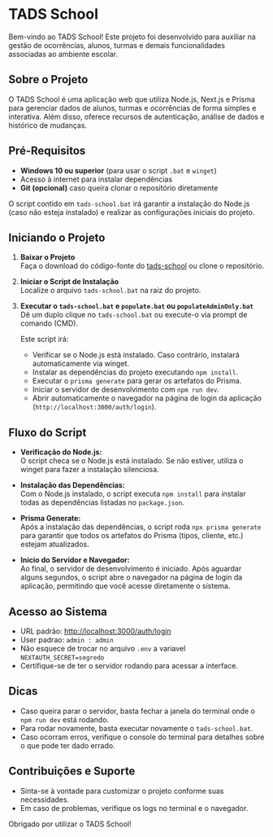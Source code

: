 # TADS School

Bem-vindo ao TADS School! Este projeto foi desenvolvido para auxiliar na gestão de ocorrências, alunos, turmas e demais funcionalidades associadas ao ambiente escolar.

## Sobre o Projeto

O TADS School é uma aplicação web que utiliza Node.js, Next.js e Prisma para gerenciar dados de alunos, turmas e ocorrências de forma simples e interativa. Além disso, oferece recursos de autenticação, análise de dados e histórico de mudanças.

## Pré-Requisitos

- **Windows 10 ou superior** (para usar o script `.bat` e `winget`)
- Acesso à internet para instalar dependências
- **Git (opcional)** caso queira clonar o repositório diretamente

O script contido em `tads-school.bat` irá garantir a instalação do Node.js (caso não esteja instalado) e realizar as configurações iniciais do projeto.

## Iniciando o Projeto

1. **Baixar o Projeto**  
   Faça o download do código-fonte do [tads-school](https://github.com/cjcwb/tcc-tads-school/releases/download/v0.0.1/tads-school.zip) ou clone o repositório.

2. **Iniciar o Script de Instalação**  
   Localize o arquivo `tads-school.bat` na raiz do projeto.

3. **Executar o `tads-school.bat` e `populate.bat` ou `populateAdminOnly.bat`**  
   Dê um duplo clique no `tads-school.bat` ou execute-o via prompt de comando (CMD).  
   
   Este script irá:
   - Verificar se o Node.js está instalado. Caso contrário, instalará automaticamente via winget.
   - Instalar as dependências do projeto executando `npm install`.
   - Executar o `prisma generate` para gerar os artefatos do Prisma.
   - Iniciar o servidor de desenvolvimento com `npm run dev`.
   - Abrir automaticamente o navegador na página de login da aplicação (`http://localhost:3000/auth/login`).

## Fluxo do Script

- **Verificação do Node.js:**  
  O script checa se o Node.js está instalado. Se não estiver, utiliza o winget para fazer a instalação silenciosa.

- **Instalação das Dependências:**  
  Com o Node.js instalado, o script executa `npm install` para instalar todas as dependências listadas no `package.json`.

- **Prisma Generate:**  
  Após a instalação das dependências, o script roda `npx prisma generate` para garantir que todos os artefatos do Prisma (tipos, cliente, etc.) estejam atualizados.

- **Início do Servidor e Navegador:**  
  Ao final, o servidor de desenvolvimento é iniciado. Após aguardar alguns segundos, o script abre o navegador na página de login da aplicação, permitindo que você acesse diretamente o sistema.

## Acesso ao Sistema

- URL padrão: [http://localhost:3000/auth/login](http://localhost:3000/auth/login)
- User padrao: `admin : admin`
- Não esquece de trocar no arquivo `.env` a variavel `NEXTAUTH_SECRET=segredo`
- Certifique-se de ter o servidor rodando para acessar a interface.

## Dicas

- Caso queira parar o servidor, basta fechar a janela do terminal onde o `npm run dev` está rodando.
- Para rodar novamente, basta executar novamente o `tads-school.bat`.
- Caso ocorram erros, verifique o console do terminal para detalhes sobre o que pode ter dado errado.

## Contribuições e Suporte

- Sinta-se à vontade para customizar o projeto conforme suas necessidades.
- Em caso de problemas, verifique os logs no terminal e o navegador.

Obrigado por utilizar o TADS School!
